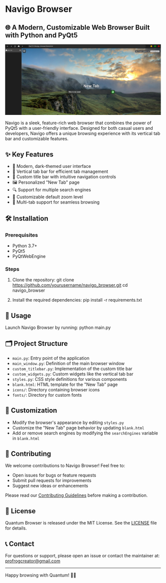 # Navigo Browser

## 🌐 A Modern, Customizable Web Browser Built with Python and PyQt5

![Navigo Browser Screenshot](screenshot1)

Navigo is a sleek, feature-rich web browser that combines the power of PyQt5 with a user-friendly interface. Designed for both casual users and developers, Navigo offers a unique browsing experience with its vertical tab bar and customizable features.

## ✨ Key Features

- 🎨 Modern, dark-themed user interface
- 📑 Vertical tab bar for efficient tab management
- 🧭 Custom title bar with intuitive navigation controls
- 🖼️ Personalized "New Tab" page
- 🔍 Support for multiple search engines
- 🔧 Customizable default zoom level
- 🚀 Multi-tab support for seamless browsing

## 🛠️ Installation

### Prerequisites
- Python 3.7+
- PyQt5
- PyQtWebEngine

### Steps
1. Clone the repository:
git clone https://github.com/yourusername/navigo_browser.git cd navigo_browser

2. Install the required dependencies:
pip install -r requirements.txt

## 🚀 Usage

Launch Navigo Browser by running:
python main.py

## 🗂️ Project Structure

- `main.py`: Entry point of the application
- `main_window.py`: Definition of the main browser window
- `custom_titlebar.py`: Implementation of the custom title bar
- `custom_widgets.py`: Custom widgets like the vertical tab bar
- `styles.py`: CSS style definitions for various components
- `blank.html`: HTML template for the "New Tab" page
- `icons/`: Directory containing browser icons
- `fonts/`: Directory for custom fonts

## 🎨 Customization

- Modify the browser's appearance by editing `styles.py`
- Customize the "New Tab" page behavior by updating `blank.html`
- Add or remove search engines by modifying the `searchEngines` variable in `blank.html`

## 🤝 Contributing

We welcome contributions to Navigo Browser! Feel free to:

- Open issues for bugs or feature requests
- Submit pull requests for improvements
- Suggest new ideas or enhancements

Please read our [Contributing Guidelines](CONTRIBUTING.md) before making a contribution.

## 📜 License

Quantum Browser is released under the MIT License. See the [LICENSE](LICENSE) file for details.

## 📞 Contact

For questions or support, please open an issue or contact the maintainer at:
profrogcreator@gmail.com

---

Happy browsing with Quantum! 🚀✨
